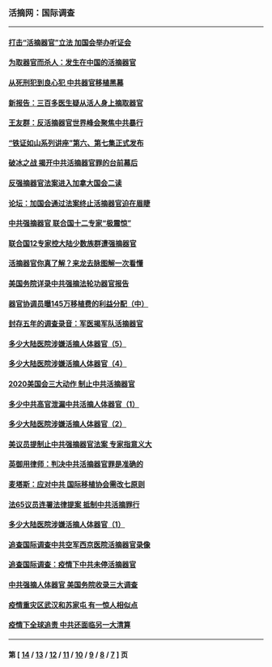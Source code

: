 ### 活摘网：国际调查
---
#### [打击“活摘器官”立法 加国会举办听证会](../../pages/nf5947/n13869362.md?11300430) 
#### [为取器官而杀人：发生在中国的活摘器官](../../pages/nf5947/n13794731.md?11300430) 
#### [从死刑犯到良心犯 中共器官移植黑幕](../../pages/nf5947/n13764669.md?11300430) 
#### [新报告：三百多医生疑从活人身上摘取器官](../../pages/nf5947/n13703044.md?11300430) 
#### [王友群：反活摘器官世界峰会聚焦中共暴行](../../pages/nf5947/n13250738.md?11300430) 
#### [“铁证如山系列讲座”第六、第七集正式发布](../../pages/nf5947/n13106287.md?11300430) 
#### [破冰之战 揭开中共活摘器官罪的台前幕后](../../pages/nf5947/n13082457.md?11300430) 
#### [反强摘器官法案进入加拿大国会二读](../../pages/nf5947/n13033450.md?11300430) 
#### [论坛：加国会通过法案终止活摘器官迫在眉睫](../../pages/nf5947/n13029839.md?11300430) 
#### [中共强摘器官 联合国十二专家“极震惊”](../../pages/nf5947/n13024313.md?11300430) 
#### [联合国12专家控大陆少数族群遭强摘器官](../../pages/nf5947/n13023877.md?11300430) 
#### [活摘器官你真了解？来龙去脉图解一次看懂](../../pages/nf5947/n13013820.md?11300430) 
#### [美国务院详录中共强摘法轮功器官报告](../../pages/nf5947/n12944519.md?11300430) 
#### [器官协调员曝145万移植费的利益分配（中）](../../pages/nf5947/n12894547.md?11300430) 
#### [封存五年的调查录音：军医揭军队活摘器官](../../pages/nf5947/n12798692.md?11300430) 
#### [多少大陆医院涉嫌活摘人体器官（5）](../../pages/nf5947/n12768383.md?11300430) 
#### [多少大陆医院涉嫌活摘人体器官（4）](../../pages/nf5947/n12664434.md?11300430) 
#### [2020美国会三大动作 制止中共活摘器官](../../pages/nf5947/n12682004.md?11300430) 
#### [多少中共高官泄漏中共活摘人体器官（1）](../../pages/nf5947/n12671234.md?11300430) 
#### [多少大陆医院涉嫌活摘人体器官（2）](../../pages/nf5947/n12655589.md?11300430) 
#### [美议员提制止中共强摘器官法案 专家指意义大](../../pages/nf5947/n12630561.md?11300430) 
#### [英御用律师：判决中共活摘器官罪是准确的](../../pages/nf5947/n12580740.md?11300430) 
#### [麦塔斯：应对中共 国际移植协会需改七原则](../../pages/nf5947/n12514711.md?11300430) 
#### [法65议员连署法律提案 抵制中共活摘罪行](../../pages/nf5947/n12437047.md?11300430) 
#### [多少大陆医院涉嫌活摘人体器官（1）](../../pages/nf5947/n12414284.md?11300430) 
#### [追查国际调查中共空军西京医院活摘器官录像](../../pages/nf5947/n12348837.md?11300430) 
#### [追查国际调查：疫情下中共未停活摘器官](../../pages/nf5947/n12273415.md?11300430) 
#### [中共强摘人体器官 美国务院收录三大调查](../../pages/nf5947/n12181488.md?11300430) 
#### [疫情重灾区武汉和苏家屯 有一惊人相似点](../../pages/nf5947/n12150824.md?11300430) 
#### [疫情下全球追责 中共还面临另一大清算](../../pages/nf5947/n12070397.md?11300430) 

---
#### 第 [ [14](./14.md?11300430) / [13](./13.md?11300430) / [12](./12.md?11300430) / [11](./11.md?11300430) / [10](./10.md?11300430) / [9](./9.md?11300430) / [8](./8.md?11300430) / [7](./7.md?11300430) ] 页
